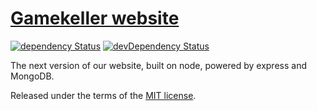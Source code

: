 # [Gamekeller website](http://gamekeller.net)
[![dependency Status](https://david-dm.org/gamekeller/next/status.svg)](https://david-dm.org/gamekeller/next#info=dependencies)
[![devDependency Status](https://david-dm.org/gamekeller/next/dev-status.svg)](https://david-dm.org/gamekeller/next#info=devDependencies)

The next version of our website, built on node, powered by express and MongoDB.

Released under the terms of the [MIT license](LICENSE).